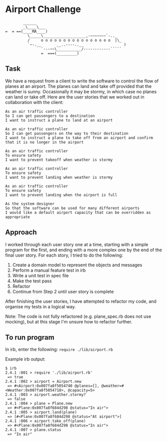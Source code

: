 Airport Challenge
=================

```
        ______
        _\____\___
=  = ==(____MA____)
          \_____\___________________,-~~~~~~~`-.._
          /     o o o o o o o o o o o o o o o o  |\_
          `~-.__       __..----..__                  )
                `---~~\___________/------------`````
                =  ===(_________)

```


Task
-----

We have a request from a client to write the software to control the flow of planes at an airport. The planes can land and take off provided that the weather is sunny. Occasionally it may be stormy, in which case no planes can land or take off.  Here are the user stories that we worked out in collaboration with the client:

```
As an air traffic controller
So I can get passengers to a destination
I want to instruct a plane to land at an airport

As an air traffic controller
So I can get passengers on the way to their destination
I want to instruct a plane to take off from an airport and confirm that it is no longer in the airport

As an air traffic controller
To ensure safety
I want to prevent takeoff when weather is stormy

As an air traffic controller
To ensure safety
I want to prevent landing when weather is stormy

As an air traffic controller
To ensure safety
I want to prevent landing when the airport is full

As the system designer
So that the software can be used for many different airports
I would like a default airport capacity that can be overridden as appropriate
```

Approach
-----
I worked through each user story one at a time, starting with a simple program for the first, and ending with a more complex one by the end of the final user story. For each story, I tried to do the following:

1. Create a domain model to represent the objects and messages
2. Perform a manual feature test in irb
3. Write a unit test in spec file
4. Make the test pass
5. Refactor
6. Continue from Step 2 until user story is complete

After finishing the user stories, I have attempted to refactor my code, and organise my tests in a logical way.

Note: The code is not fully refactored (e.g. plane_spec.rb does not use mocking), but at this stage I'm unsure how to refactor further.


To run program
-----
In irb, enter the following:
`require ./lib/airport.rb`

Example irb output:

```
$ irb
2.4.1 :001 > require './lib/airport.rb'
 => true
2.4.1 :002 > airport = Airport.new
 => #<Airport:0x007fa8f5054740 @planes=[], @weather=#<Weather:0x007fa8f5054718>, @capacity=5>
2.4.1 :003 > airport.weather.stormy?
 => false
2.4.1 :004 > plane = Plane.new
 => #<Plane:0x007fa8f684d298 @status="In air">
2.4.1 :005 > airport.land(plane)
 => [#<Plane:0x007fa8f684d298 @status="At airport">]
2.4.1 :006 > airport.take_off(plane)
 => #<Plane:0x007fa8f684d298 @status="In air">
2.4.1 :007 > plane.status
 => "In air"
```
